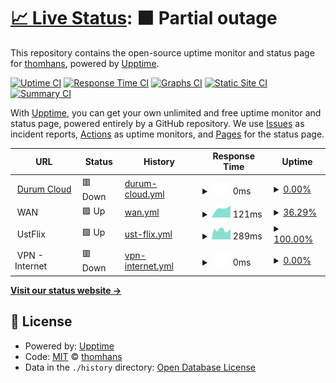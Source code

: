 # [📈 Live Status](https://thomhans.github.io/uptime): <!--live status--> **🟧 Partial outage**

This repository contains the open-source uptime monitor and status page for [thomhans](https://thomhans.github.io/uptime), powered by [Upptime](https://github.com/upptime/upptime).

[![Uptime CI](https://github.com/thomhans/uptime/workflows/Uptime%20CI/badge.svg)](https://github.com/thomhans/uptime/actions?query=workflow%3A%22Uptime+CI%22)
[![Response Time CI](https://github.com/thomhans/uptime/workflows/Response%20Time%20CI/badge.svg)](https://github.com/thomhans/uptime/actions?query=workflow%3A%22Response+Time+CI%22)
[![Graphs CI](https://github.com/thomhans/uptime/workflows/Graphs%20CI/badge.svg)](https://github.com/thomhans/uptime/actions?query=workflow%3A%22Graphs+CI%22)
[![Static Site CI](https://github.com/thomhans/uptime/workflows/Static%20Site%20CI/badge.svg)](https://github.com/thomhans/uptime/actions?query=workflow%3A%22Static+Site+CI%22)
[![Summary CI](https://github.com/thomhans/uptime/workflows/Summary%20CI/badge.svg)](https://github.com/thomhans/uptime/actions?query=workflow%3A%22Summary+CI%22)

With [Upptime](https://upptime.js.org), you can get your own unlimited and free uptime monitor and status page, powered entirely by a GitHub repository. We use [Issues](https://github.com/thomhans/uptime/issues) as incident reports, [Actions](https://github.com/thomhans/uptime/actions) as uptime monitors, and [Pages](https://thomhans.github.io/uptime) for the status page.

<!--start: status pages-->
<!-- This summary is generated by Upptime (https://github.com/upptime/upptime) -->
<!-- Do not edit this manually, your changes will be overwritten -->
<!-- prettier-ignore -->
| URL | Status | History | Response Time | Uptime |
| --- | ------ | ------- | ------------- | ------ |
| <img alt="" src="https://icons.duckduckgo.com/ip3/cloud.durum.biz.ico" height="13"> [Durum Cloud](https://cloud.durum.biz) | 🟥 Down | [durum-cloud.yml](https://github.com/thomhans/uptime/commits/HEAD/history/durum-cloud.yml) | <details><summary><img alt="Response time graph" src="./graphs/durum-cloud/response-time-week.png" height="20"> 0ms</summary><br><a href="https://thomhans.github.io/uptime/history/durum-cloud"><img alt="Response time 548" src="https://img.shields.io/endpoint?url=https%3A%2F%2Fraw.githubusercontent.com%2Fthomhans%2Fuptime%2FHEAD%2Fapi%2Fdurum-cloud%2Fresponse-time.json"></a><br><a href="https://thomhans.github.io/uptime/history/durum-cloud"><img alt="24-hour response time 0" src="https://img.shields.io/endpoint?url=https%3A%2F%2Fraw.githubusercontent.com%2Fthomhans%2Fuptime%2FHEAD%2Fapi%2Fdurum-cloud%2Fresponse-time-day.json"></a><br><a href="https://thomhans.github.io/uptime/history/durum-cloud"><img alt="7-day response time 0" src="https://img.shields.io/endpoint?url=https%3A%2F%2Fraw.githubusercontent.com%2Fthomhans%2Fuptime%2FHEAD%2Fapi%2Fdurum-cloud%2Fresponse-time-week.json"></a><br><a href="https://thomhans.github.io/uptime/history/durum-cloud"><img alt="30-day response time 0" src="https://img.shields.io/endpoint?url=https%3A%2F%2Fraw.githubusercontent.com%2Fthomhans%2Fuptime%2FHEAD%2Fapi%2Fdurum-cloud%2Fresponse-time-month.json"></a><br><a href="https://thomhans.github.io/uptime/history/durum-cloud"><img alt="1-year response time 649" src="https://img.shields.io/endpoint?url=https%3A%2F%2Fraw.githubusercontent.com%2Fthomhans%2Fuptime%2FHEAD%2Fapi%2Fdurum-cloud%2Fresponse-time-year.json"></a></details> | <details><summary><a href="https://thomhans.github.io/uptime/history/durum-cloud">0.00%</a></summary><a href="https://thomhans.github.io/uptime/history/durum-cloud"><img alt="All-time uptime 37.76%" src="https://img.shields.io/endpoint?url=https%3A%2F%2Fraw.githubusercontent.com%2Fthomhans%2Fuptime%2FHEAD%2Fapi%2Fdurum-cloud%2Fuptime.json"></a><br><a href="https://thomhans.github.io/uptime/history/durum-cloud"><img alt="24-hour uptime 0.00%" src="https://img.shields.io/endpoint?url=https%3A%2F%2Fraw.githubusercontent.com%2Fthomhans%2Fuptime%2FHEAD%2Fapi%2Fdurum-cloud%2Fuptime-day.json"></a><br><a href="https://thomhans.github.io/uptime/history/durum-cloud"><img alt="7-day uptime 0.00%" src="https://img.shields.io/endpoint?url=https%3A%2F%2Fraw.githubusercontent.com%2Fthomhans%2Fuptime%2FHEAD%2Fapi%2Fdurum-cloud%2Fuptime-week.json"></a><br><a href="https://thomhans.github.io/uptime/history/durum-cloud"><img alt="30-day uptime 1.38%" src="https://img.shields.io/endpoint?url=https%3A%2F%2Fraw.githubusercontent.com%2Fthomhans%2Fuptime%2FHEAD%2Fapi%2Fdurum-cloud%2Fuptime-month.json"></a><br><a href="https://thomhans.github.io/uptime/history/durum-cloud"><img alt="1-year uptime 6.83%" src="https://img.shields.io/endpoint?url=https%3A%2F%2Fraw.githubusercontent.com%2Fthomhans%2Fuptime%2FHEAD%2Fapi%2Fdurum-cloud%2Fuptime-year.json"></a></details>
| <img alt="" src="https://icons.duckduckgo.com/ip3/null.ico" height="13"> WAN | 🟩 Up | [wan.yml](https://github.com/thomhans/uptime/commits/HEAD/history/wan.yml) | <details><summary><img alt="Response time graph" src="./graphs/wan/response-time-week.png" height="20"> 121ms</summary><br><a href="https://thomhans.github.io/uptime/history/wan"><img alt="Response time 158" src="https://img.shields.io/endpoint?url=https%3A%2F%2Fraw.githubusercontent.com%2Fthomhans%2Fuptime%2FHEAD%2Fapi%2Fwan%2Fresponse-time.json"></a><br><a href="https://thomhans.github.io/uptime/history/wan"><img alt="24-hour response time 113" src="https://img.shields.io/endpoint?url=https%3A%2F%2Fraw.githubusercontent.com%2Fthomhans%2Fuptime%2FHEAD%2Fapi%2Fwan%2Fresponse-time-day.json"></a><br><a href="https://thomhans.github.io/uptime/history/wan"><img alt="7-day response time 121" src="https://img.shields.io/endpoint?url=https%3A%2F%2Fraw.githubusercontent.com%2Fthomhans%2Fuptime%2FHEAD%2Fapi%2Fwan%2Fresponse-time-week.json"></a><br><a href="https://thomhans.github.io/uptime/history/wan"><img alt="30-day response time 121" src="https://img.shields.io/endpoint?url=https%3A%2F%2Fraw.githubusercontent.com%2Fthomhans%2Fuptime%2FHEAD%2Fapi%2Fwan%2Fresponse-time-month.json"></a><br><a href="https://thomhans.github.io/uptime/history/wan"><img alt="1-year response time 150" src="https://img.shields.io/endpoint?url=https%3A%2F%2Fraw.githubusercontent.com%2Fthomhans%2Fuptime%2FHEAD%2Fapi%2Fwan%2Fresponse-time-year.json"></a></details> | <details><summary><a href="https://thomhans.github.io/uptime/history/wan">36.29%</a></summary><a href="https://thomhans.github.io/uptime/history/wan"><img alt="All-time uptime 49.06%" src="https://img.shields.io/endpoint?url=https%3A%2F%2Fraw.githubusercontent.com%2Fthomhans%2Fuptime%2FHEAD%2Fapi%2Fwan%2Fuptime.json"></a><br><a href="https://thomhans.github.io/uptime/history/wan"><img alt="24-hour uptime 100.00%" src="https://img.shields.io/endpoint?url=https%3A%2F%2Fraw.githubusercontent.com%2Fthomhans%2Fuptime%2FHEAD%2Fapi%2Fwan%2Fuptime-day.json"></a><br><a href="https://thomhans.github.io/uptime/history/wan"><img alt="7-day uptime 36.29%" src="https://img.shields.io/endpoint?url=https%3A%2F%2Fraw.githubusercontent.com%2Fthomhans%2Fuptime%2FHEAD%2Fapi%2Fwan%2Fuptime-week.json"></a><br><a href="https://thomhans.github.io/uptime/history/wan"><img alt="30-day uptime 9.73%" src="https://img.shields.io/endpoint?url=https%3A%2F%2Fraw.githubusercontent.com%2Fthomhans%2Fuptime%2FHEAD%2Fapi%2Fwan%2Fuptime-month.json"></a><br><a href="https://thomhans.github.io/uptime/history/wan"><img alt="1-year uptime 10.04%" src="https://img.shields.io/endpoint?url=https%3A%2F%2Fraw.githubusercontent.com%2Fthomhans%2Fuptime%2FHEAD%2Fapi%2Fwan%2Fuptime-year.json"></a></details>
| <img alt="" src="https://icons.duckduckgo.com/ip3/null.ico" height="13"> UstFlix | 🟩 Up | [ust-flix.yml](https://github.com/thomhans/uptime/commits/HEAD/history/ust-flix.yml) | <details><summary><img alt="Response time graph" src="./graphs/ust-flix/response-time-week.png" height="20"> 289ms</summary><br><a href="https://thomhans.github.io/uptime/history/ust-flix"><img alt="Response time 366" src="https://img.shields.io/endpoint?url=https%3A%2F%2Fraw.githubusercontent.com%2Fthomhans%2Fuptime%2FHEAD%2Fapi%2Fust-flix%2Fresponse-time.json"></a><br><a href="https://thomhans.github.io/uptime/history/ust-flix"><img alt="24-hour response time 241" src="https://img.shields.io/endpoint?url=https%3A%2F%2Fraw.githubusercontent.com%2Fthomhans%2Fuptime%2FHEAD%2Fapi%2Fust-flix%2Fresponse-time-day.json"></a><br><a href="https://thomhans.github.io/uptime/history/ust-flix"><img alt="7-day response time 289" src="https://img.shields.io/endpoint?url=https%3A%2F%2Fraw.githubusercontent.com%2Fthomhans%2Fuptime%2FHEAD%2Fapi%2Fust-flix%2Fresponse-time-week.json"></a><br><a href="https://thomhans.github.io/uptime/history/ust-flix"><img alt="30-day response time 288" src="https://img.shields.io/endpoint?url=https%3A%2F%2Fraw.githubusercontent.com%2Fthomhans%2Fuptime%2FHEAD%2Fapi%2Fust-flix%2Fresponse-time-month.json"></a><br><a href="https://thomhans.github.io/uptime/history/ust-flix"><img alt="1-year response time 351" src="https://img.shields.io/endpoint?url=https%3A%2F%2Fraw.githubusercontent.com%2Fthomhans%2Fuptime%2FHEAD%2Fapi%2Fust-flix%2Fresponse-time-year.json"></a></details> | <details><summary><a href="https://thomhans.github.io/uptime/history/ust-flix">100.00%</a></summary><a href="https://thomhans.github.io/uptime/history/ust-flix"><img alt="All-time uptime 94.46%" src="https://img.shields.io/endpoint?url=https%3A%2F%2Fraw.githubusercontent.com%2Fthomhans%2Fuptime%2FHEAD%2Fapi%2Fust-flix%2Fuptime.json"></a><br><a href="https://thomhans.github.io/uptime/history/ust-flix"><img alt="24-hour uptime 100.00%" src="https://img.shields.io/endpoint?url=https%3A%2F%2Fraw.githubusercontent.com%2Fthomhans%2Fuptime%2FHEAD%2Fapi%2Fust-flix%2Fuptime-day.json"></a><br><a href="https://thomhans.github.io/uptime/history/ust-flix"><img alt="7-day uptime 100.00%" src="https://img.shields.io/endpoint?url=https%3A%2F%2Fraw.githubusercontent.com%2Fthomhans%2Fuptime%2FHEAD%2Fapi%2Fust-flix%2Fuptime-week.json"></a><br><a href="https://thomhans.github.io/uptime/history/ust-flix"><img alt="30-day uptime 100.00%" src="https://img.shields.io/endpoint?url=https%3A%2F%2Fraw.githubusercontent.com%2Fthomhans%2Fuptime%2FHEAD%2Fapi%2Fust-flix%2Fuptime-month.json"></a><br><a href="https://thomhans.github.io/uptime/history/ust-flix"><img alt="1-year uptime 97.46%" src="https://img.shields.io/endpoint?url=https%3A%2F%2Fraw.githubusercontent.com%2Fthomhans%2Fuptime%2FHEAD%2Fapi%2Fust-flix%2Fuptime-year.json"></a></details>
| <img alt="" src="https://icons.duckduckgo.com/ip3/null.ico" height="13"> VPN - Internet | 🟥 Down | [vpn-internet.yml](https://github.com/thomhans/uptime/commits/HEAD/history/vpn-internet.yml) | <details><summary><img alt="Response time graph" src="./graphs/vpn-internet/response-time-week.png" height="20"> 0ms</summary><br><a href="https://thomhans.github.io/uptime/history/vpn-internet"><img alt="Response time 140" src="https://img.shields.io/endpoint?url=https%3A%2F%2Fraw.githubusercontent.com%2Fthomhans%2Fuptime%2FHEAD%2Fapi%2Fvpn-internet%2Fresponse-time.json"></a><br><a href="https://thomhans.github.io/uptime/history/vpn-internet"><img alt="24-hour response time 0" src="https://img.shields.io/endpoint?url=https%3A%2F%2Fraw.githubusercontent.com%2Fthomhans%2Fuptime%2FHEAD%2Fapi%2Fvpn-internet%2Fresponse-time-day.json"></a><br><a href="https://thomhans.github.io/uptime/history/vpn-internet"><img alt="7-day response time 0" src="https://img.shields.io/endpoint?url=https%3A%2F%2Fraw.githubusercontent.com%2Fthomhans%2Fuptime%2FHEAD%2Fapi%2Fvpn-internet%2Fresponse-time-week.json"></a><br><a href="https://thomhans.github.io/uptime/history/vpn-internet"><img alt="30-day response time 0" src="https://img.shields.io/endpoint?url=https%3A%2F%2Fraw.githubusercontent.com%2Fthomhans%2Fuptime%2FHEAD%2Fapi%2Fvpn-internet%2Fresponse-time-month.json"></a><br><a href="https://thomhans.github.io/uptime/history/vpn-internet"><img alt="1-year response time 0" src="https://img.shields.io/endpoint?url=https%3A%2F%2Fraw.githubusercontent.com%2Fthomhans%2Fuptime%2FHEAD%2Fapi%2Fvpn-internet%2Fresponse-time-year.json"></a></details> | <details><summary><a href="https://thomhans.github.io/uptime/history/vpn-internet">0.00%</a></summary><a href="https://thomhans.github.io/uptime/history/vpn-internet"><img alt="All-time uptime 9.17%" src="https://img.shields.io/endpoint?url=https%3A%2F%2Fraw.githubusercontent.com%2Fthomhans%2Fuptime%2FHEAD%2Fapi%2Fvpn-internet%2Fuptime.json"></a><br><a href="https://thomhans.github.io/uptime/history/vpn-internet"><img alt="24-hour uptime 0.00%" src="https://img.shields.io/endpoint?url=https%3A%2F%2Fraw.githubusercontent.com%2Fthomhans%2Fuptime%2FHEAD%2Fapi%2Fvpn-internet%2Fuptime-day.json"></a><br><a href="https://thomhans.github.io/uptime/history/vpn-internet"><img alt="7-day uptime 0.00%" src="https://img.shields.io/endpoint?url=https%3A%2F%2Fraw.githubusercontent.com%2Fthomhans%2Fuptime%2FHEAD%2Fapi%2Fvpn-internet%2Fuptime-week.json"></a><br><a href="https://thomhans.github.io/uptime/history/vpn-internet"><img alt="30-day uptime 1.38%" src="https://img.shields.io/endpoint?url=https%3A%2F%2Fraw.githubusercontent.com%2Fthomhans%2Fuptime%2FHEAD%2Fapi%2Fvpn-internet%2Fuptime-month.json"></a><br><a href="https://thomhans.github.io/uptime/history/vpn-internet"><img alt="1-year uptime 0.00%" src="https://img.shields.io/endpoint?url=https%3A%2F%2Fraw.githubusercontent.com%2Fthomhans%2Fuptime%2FHEAD%2Fapi%2Fvpn-internet%2Fuptime-year.json"></a></details>

<!--end: status pages-->

[**Visit our status website →**](https://thomhans.github.io/uptime)

## 📄 License

- Powered by: [Upptime](https://github.com/upptime/upptime)
- Code: [MIT](./LICENSE) © [thomhans](https://thomhans.github.io/uptime)
- Data in the `./history` directory: [Open Database License](https://opendatacommons.org/licenses/odbl/1-0/)
